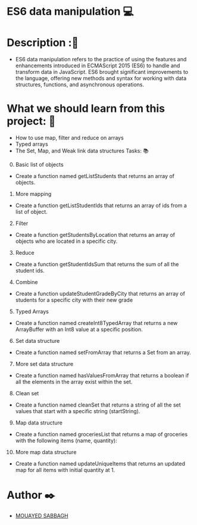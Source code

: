 # ES6 data manipulation 💻
# Description :💬
- ES6 data manipulation refers to the practice of using the features and enhancements introduced in ECMAScript 2015 (ES6) to handle and transform data in JavaScript. ES6 brought significant improvements to the language, offering new methods and syntax for working with data structures, functions, and asynchronous operations.
# What we should learn from this project: 📑
- How to use map, filter and reduce on arrays
- Typed arrays
- The Set, Map, and Weak link data structures
Tasks: 📚
0. Basic list of objects
- Create a function named getListStudents that returns an array of objects.
1. More mapping
- Create a function getListStudentIds that returns an array of ids from a list of object.
2. Filter
- Create a function getStudentsByLocation that returns an array of objects who are located in a specific city.
3. Reduce
- Create a function getStudentIdsSum that returns the sum of all the student ids.
4. Combine
- Create a function updateStudentGradeByCity that returns an array of students for a specific city with their new grade
5. Typed Arrays
- Create a function named createInt8TypedArray that returns a new ArrayBuffer with an Int8 value at a specific position.
6. Set data structure
- Create a function named setFromArray that returns a Set from an array.
7. More set data structure
- Create a function named hasValuesFromArray that returns a boolean if all the elements in the array exist within the set.
8. Clean set
- Create a function named cleanSet that returns a string of all the set values that start with a specific string (startString).
9. Map data structure
- Create a function named groceriesList that returns a map of groceries with the following items (name, quantity):
10. More map data structure
- Create a function named updateUniqueItems that returns an updated map for all items with initial quantity at 1.
# Author ✒️
- [MOUAYED SABBAGH](https://github.com/MOUAYEDSB)